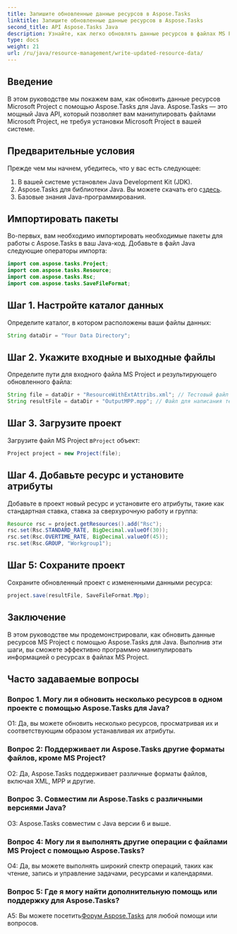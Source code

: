 ```yaml
---
title: Запишите обновленные данные ресурсов в Aspose.Tasks
linktitle: Запишите обновленные данные ресурсов в Aspose.Tasks
second_title: API Aspose.Tasks Java
description: Узнайте, как легко обновлять данные ресурсов в файлах MS Project с помощью Aspose.Tasks для Java.
type: docs
weight: 21
url: /ru/java/resource-management/write-updated-resource-data/
---
```

## Введение
В этом руководстве мы покажем вам, как обновить данные ресурсов Microsoft Project с помощью Aspose.Tasks для Java. Aspose.Tasks — это мощный Java API, который позволяет вам манипулировать файлами Microsoft Project, не требуя установки Microsoft Project в вашей системе.

## Предварительные условия

Прежде чем мы начнем, убедитесь, что у вас есть следующее:

1. В вашей системе установлен Java Development Kit (JDK).
2.  Aspose.Tasks для библиотеки Java. Вы можете скачать его с[здесь](https://releases.aspose.com/tasks/java/).
3. Базовые знания Java-программирования.

## Импортировать пакеты

Во-первых, вам необходимо импортировать необходимые пакеты для работы с Aspose.Tasks в ваш Java-код. Добавьте в файл Java следующие операторы импорта:

```java
import com.aspose.tasks.Project;
import com.aspose.tasks.Resource;
import com.aspose.tasks.Rsc;
import com.aspose.tasks.SaveFileFormat;
```

## Шаг 1. Настройте каталог данных

Определите каталог, в котором расположены ваши файлы данных:

```java
String dataDir = "Your Data Directory";
```

## Шаг 2. Укажите входные и выходные файлы

Определите пути для входного файла MS Project и результирующего обновленного файла:

```java
String file = dataDir + "ResourceWithExtAttribs.xml"; // Тестовый файл с одним rsc для обновления
String resultFile = dataDir + "OutputMPP.mpp"; // Файл для написания тестового проекта
```

## Шаг 3. Загрузите проект

 Загрузите файл MS Project в`Project` объект:

```java
Project project = new Project(file);
```

## Шаг 4. Добавьте ресурс и установите атрибуты

Добавьте в проект новый ресурс и установите его атрибуты, такие как стандартная ставка, ставка за сверхурочную работу и группа:

```java
Resource rsc = project.getResources().add("Rsc");
rsc.set(Rsc.STANDARD_RATE, BigDecimal.valueOf(30));
rsc.set(Rsc.OVERTIME_RATE, BigDecimal.valueOf(45));
rsc.set(Rsc.GROUP, "Workgroup1");
```

## Шаг 5: Сохраните проект

Сохраните обновленный проект с измененными данными ресурса:

```java
project.save(resultFile, SaveFileFormat.Mpp);
```

## Заключение

В этом руководстве мы продемонстрировали, как обновить данные ресурсов MS Project с помощью Aspose.Tasks для Java. Выполнив эти шаги, вы сможете эффективно программно манипулировать информацией о ресурсах в файлах MS Project.

## Часто задаваемые вопросы

### Вопрос 1. Могу ли я обновить несколько ресурсов в одном проекте с помощью Aspose.Tasks для Java?

О1: Да, вы можете обновить несколько ресурсов, просматривая их и соответствующим образом устанавливая их атрибуты.

### Вопрос 2: Поддерживает ли Aspose.Tasks другие форматы файлов, кроме MS Project?

О2: Да, Aspose.Tasks поддерживает различные форматы файлов, включая XML, MPP и другие.

### Вопрос 3. Совместим ли Aspose.Tasks с различными версиями Java?

О3: Aspose.Tasks совместим с Java версии 6 и выше.

### Вопрос 4: Могу ли я выполнять другие операции с файлами MS Project с помощью Aspose.Tasks?

О4: Да, вы можете выполнять широкий спектр операций, таких как чтение, запись и управление задачами, ресурсами и календарями.

### Вопрос 5: Где я могу найти дополнительную помощь или поддержку для Aspose.Tasks?

 A5: Вы можете посетить[Форум Aspose.Tasks](https://forum.aspose.com/c/tasks/15) для любой помощи или вопросов.
